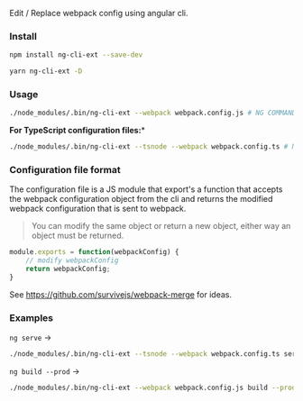 Edit / Replace webpack config using angular cli.

### Install

```bash
npm install ng-cli-ext --save-dev
```

```bash
yarn ng-cli-ext -D
```

### Usage

```bash
./node_modules/.bin/ng-cli-ext --webpack webpack.config.js # NG COMMAND...
```

**For TypeScript configuration files:***

```bash
./node_modules/.bin/ng-cli-ext --tsnode --webpack webpack.config.ts # NG COMMAND...
```

### Configuration file format

The configuration file is a JS module that export's a function that accepts the webpack configuration object from the cli
and returns the modified webpack configuration that is sent to webpack.

> You can modify the same object or return a new object, either way an object must be returned.

```js
module.exports = function(webpackConfig) {
    // modify webpackConfig
    return webpackConfig;
}
```

See https://github.com/survivejs/webpack-merge for ideas.

### Examples

`ng serve` ->

```bash
./node_modules/.bin/ng-cli-ext --tsnode --webpack webpack.config.ts serve
```

`ng build --prod` ->

```bash
./node_modules/.bin/ng-cli-ext --webpack webpack.config.js build --prod
```
